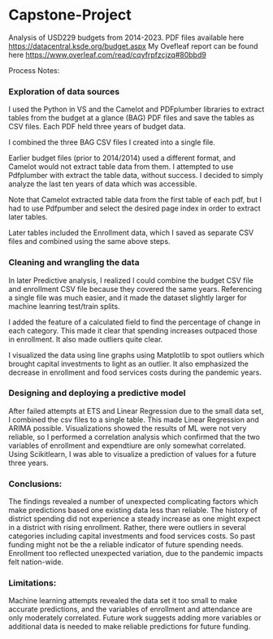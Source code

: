 # Capstone-Project

Analysis of USD229 budgets from 2014-2023. PDF files available here https://datacentral.ksde.org/budget.aspx
My Ovefleaf report can be found here https://www.overleaf.com/read/cqyfrpfzcjzq#80bbd9  

Process Notes:

### Exploration of data sources

I used the Python in VS and the Camelot and PDFplumber libraries to extract tables from the budget at a glance (BAG) PDF files and save the tables as CSV files. Each PDF held three years of budget data.

I combined the three BAG CSV files I created into a single file.

Earlier budget files (prior to 2014/2014) used a different format, and Camelot would not extract table data from them. I attempted to use Pdfplumber with extract the table data, without success. I decided to simply analyze the last ten years of data which was accessible.

Note that Camelot extracted table data from the first table of each pdf, but I had to use Pdfpumber and select the desired page index in order to extract later tables.

Later tables included the Enrollment data, which I saved as separate CSV files and combined using the same above steps.

### Cleaning and wrangling the data

In later Predictive analysis, I realized I could combine the budget CSV file and enrollment CSV file because they covered the same years. Referencing a single file was much easier, and it made the dataset slightly larger for machine leanring test/train splits.

I added the feature of a calculated field to find the percentage of change in each category. This made it clear that spending increases outpaced those in enrollment. It also made outliers quite clear. 

I visualized the data using line graphs using Matplotlib to spot outliers which brought capital investments to light as an outlier. It also emphasized the decrease in enrollment and food services costs during the pandemic years.

### Designing and deploying a predictive model

After failed attempts at ETS and Linear Regression due to the small data set, I combined the csv files to a single table. This made Linear Regression and ARIMA possible. Visualizations showed the results of ML were not very reliable, so I performed a correlation analysis which confirmed that the two variables of enrollment and expendtiure are only somewhat correlated. Using Scikitlearn, I was able to visualize a prediction of values for a future three years.

### Conclusions:

The findings revealed a number of unexpected complicating factors which make predictions based one existing data less than reliable. The history of district spending did not experience a steady increase as one might expect in a district with rising enrollment. Rather, there were outliers in several categories including capital investments and food services costs. So past funding might not be the a reliable indicator of future spending needs. Enrollment too reflected unexpected variation, due to the pandemic impacts felt nation-wide.

### Limitations:
Machine learning attempts revealed the data set it too small to make accurate predictions, and the variables of enrollment and attendance are only moderately correlated. Future work suggests adding more variables or additional data is needed to make reliable predictions for future funding.

